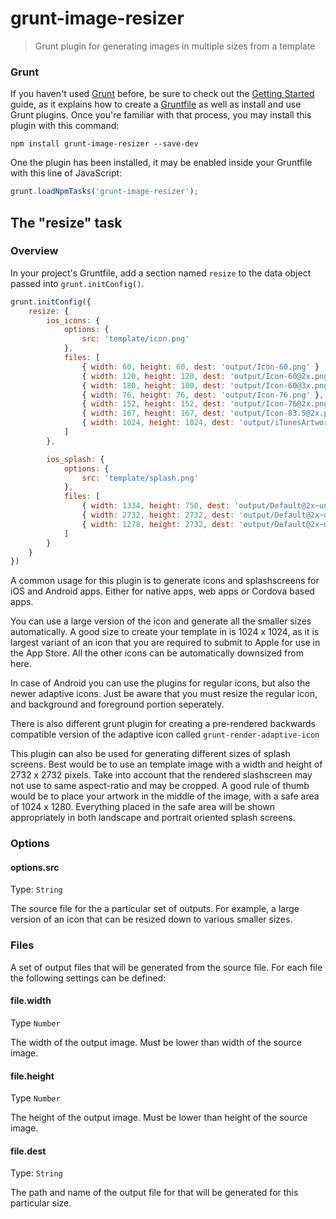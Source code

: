 # grunt-image-resizer

> Grunt plugin for generating images in multiple sizes from a template

### Grunt
If you haven't used [Grunt](http://gruntjs.com/) before, be sure to check out the [Getting Started](http://gruntjs.com/getting-started) guide, as it explains how to create a [Gruntfile](http://gruntjs.com/sample-gruntfile) as well as install and use Grunt plugins. Once you're familiar with that process, you may install this plugin with this command:

```shell
npm install grunt-image-resizer --save-dev
```

One the plugin has been installed, it may be enabled inside your Gruntfile with this line of JavaScript:

```js
grunt.loadNpmTasks('grunt-image-resizer');
```


## The "resize" task

### Overview
In your project's Gruntfile, add a section named `resize` to the data object passed into `grunt.initConfig()`.

```js
grunt.initConfig({
    resize: {
        ios_icons: {
            options: {
                src: 'template/icon.png'
            },
            files: [
                { width: 60, height: 60, dest: 'output/Icon-60.png' }
                { width: 120, height: 120, dest: 'output/Icon-60@2x.png' },
                { width: 180, height: 180, dest: 'output/Icon-60@3x.png' },
                { width: 76, height: 76, dest: 'output/Icon-76.png' },
                { width: 152, height: 152, dest: 'output/Icon-76@2x.png' },
                { width: 167, height: 167, dest: 'output/Icon-83.5@2x.png' },
                { width: 1024, height: 1024, dest: 'output/iTunesArtwork@2x.png' },
            ]
        },

        ios_splash: {
            options: {
                src: 'template/splash.png'
            },
            files: [
                { width: 1334, height: 750, dest: 'output/Default@2x~universal~comcom.png' },
                { width: 2732, height: 2732, dest: 'output/Default@2x~universal~anyany.png' },
                { width: 1278, height: 2732, dest: 'output/Default@2x~universal~comany.png' }
            ]
        }
    }
})
```

A common usage for this plugin is to generate icons and splashscreens for iOS and Android apps. Either for native apps, web apps or Cordova based apps.

You can use a large version of the icon and generate all the smaller sizes automatically. A good size to create your template in is 1024 x 1024, as it is largest variant of an icon that you are required to submit to Apple for use in the App Store. All the other icons can be automatically downsized from here.

In case of Android you can use the plugins for regular icons, but also the newer adaptive icons. Just be aware that you must resize the regular icon, and background and foreground portion seperately. 

There is also different grunt plugin for creating a pre-rendered backwards compatible version of the adaptive icon called `grunt-render-adaptive-icon`

This plugin can also be used for generating different sizes of splash screens. Best would be to use an template image with a width and height of 2732 x 2732 pixels. Take into account that the rendered slashscreen may not use to same aspect-ratio and may be cropped. A good rule of thumb would be to place your artwork in the middle of the image, with a safe area of 1024 x 1280. Everything placed in the safe area will be shown appropriately in both landscape and portrait oriented splash screens.



### Options

#### options.src
Type: `String`

The source file for the a particular set of outputs. For example, a large version of an icon that can be resized down to various smaller sizes. 


### Files

A set of output files that will be generated from the source file. 
For each file the following settings can be defined:

#### file.width
Type `Number`

The width of the output image. Must be lower than width of the source image. 

#### file.height
Type `Number`

The height of the output image. Must be lower than height of the source image. 

#### file.dest
Type: `String`

The path and name of the output file for that will be generated for this particular size.

